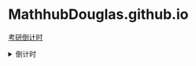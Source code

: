 # MathhubDouglas.github.io
[考研倒计时](https://mathhubdouglas.github.io/index.html)






<details>

<summary>倒计时</summary>

```
<div style="width:100%; height:350px;border:none;text-align:center">
	<iframe allowtransparency="yes" frameborder="0" width="300" height="300" src="https://mathhubdouglas.github.io/" />
</div>
```

</details>
